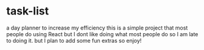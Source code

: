 # task-list
a day planner to increase my efficiency
this is a simple project that most people do using React but I dont like doing what most people do so I am late to doing it.
but I plan to add some fun extras so enjoy!
